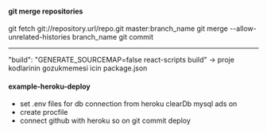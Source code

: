 #### git merge repositories
git fetch git://repository.url/repo.git master:branch_name
git merge --allow-unrelated-histories branch_name
git commit

---------

"build": "GENERATE_SOURCEMAP=false react-scripts build" -> proje kodlarinin gozukmemesi icin package.json

#### example-heroku-deploy
- set .env files for db connection from heroku clearDb mysql ads on
- create procfile
- connect github with heroku so on git commit deploy